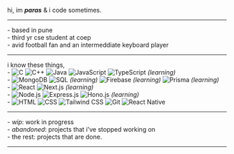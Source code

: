 hi, im **_paras_** & i code sometimes.

---
\- based in pune\
\- third yr cse student at coep\
\- avid football fan and an intermeddiate keyboard player

---
i know these things,\
\- ![C](https://img.shields.io/badge/C-A8B9CC?style=flat-square&logo=c&logoColor=white) ![C++](https://img.shields.io/badge/C%2B%2B-00599C?style=flat-square&logo=c%2B%2B&logoColor=white) ![Java](https://img.shields.io/badge/Java-007396?style=flat-square&logo=openjdk&logoColor=white) ![JavaScript](https://img.shields.io/badge/JavaScript-F7DF1E?style=flat-square&logo=javascript&logoColor=black) ![TypeScript](https://img.shields.io/badge/TypeScript-3178C6?style=flat-square&logo=typescript&logoColor=white) *(learning)*\
\- ![MongoDB](https://img.shields.io/badge/MongoDB-47A248?style=flat-square&logo=mongodb&logoColor=white) ![SQL](https://img.shields.io/badge/SQL-4479A1?style=flat-square&logo=sqlite&logoColor=white) *(learning)* ![Firebase](https://img.shields.io/badge/Firebase-FFCA28?style=flat-square&logo=firebase&logoColor=black) *(learning)* ![Prisma](https://img.shields.io/badge/Prisma-2D3748?style=flat-square&logo=prisma&logoColor=white) *(learning)*\
\- ![React](https://img.shields.io/badge/React-61DAFB?style=flat-square&logo=react&logoColor=black) ![Next.js](https://img.shields.io/badge/Next.js-000000?style=flat-square&logo=nextdotjs&logoColor=white) *(learning)*\
\- ![Node.js](https://img.shields.io/badge/Node.js-339933?style=flat-square&logo=nodedotjs&logoColor=white) ![Express.js](https://img.shields.io/badge/Express.js-000000?style=flat-square&logo=express&logoColor=white) ![Hono.js](https://img.shields.io/badge/Hono.js-339933?style=flat-sqaure&logo=hono&logoColor=white) *(learning)*\
\- ![HTML](https://img.shields.io/badge/HTML5-E34F26?style=flat-square&logo=html5&logoColor=white) ![CSS](https://img.shields.io/badge/CSS3-1572B6?style=flat-square&logo=css3&logoColor=white) ![Tailwind CSS](https://img.shields.io/badge/Tailwind_CSS-38B2AC?style=flat-square&logo=tailwind-css&logoColor=white) ![Git](https://img.shields.io/badge/Git-F05032?style=flat-square&logo=git&logoColor=white) ![React Native](https://img.shields.io/badge/React_Native-61DAFB?style=flat-square&logo=react&logoColor=black)

---

\- _wip_: work in progress\
\- _abandoned_: projects that i've stopped working on\
\- the rest: projects that are done.

---

<details>
  <summary style="display:none;"></summary>
<div align='center'>
  <pre>
                                          $$\                               $$\               
                                          $$ |                              $$ |              
   $$$$$$\   $$$$$$$\  $$$$$$$\  $$$$$$\  $$ | $$$$$$\   $$$$$$\  $$$$$$\ $$$$$$\    $$$$$$\  
   \____$$\ $$  _____|$$  _____|$$  __$$\ $$ |$$  __$$\ $$  __$$\ \____$$\\_$$  _|  $$  __$$\ 
   $$$$$$$ |$$ /      $$ /      $$$$$$$$ |$$ |$$$$$$$$ |$$ |  \__|$$$$$$$ | $$ |    $$$$$$$$ |
  $$  __$$ |$$ |      $$ |      $$   ____|$$ |$$   ____|$$ |     $$  __$$ | $$ |$$\ $$   ____|
  \$$$$$$$ |\$$$$$$$\ \$$$$$$$\ \$$$$$$$\ $$ |\$$$$$$$\ $$ |     \$$$$$$$ | \$$$$  |\$$$$$$$\ 
   \_______| \_______| \_______| \_______|\__| \_______|\__|      \_______|  \____/  \_______|  
  </pre>
</div>
</details>
  

